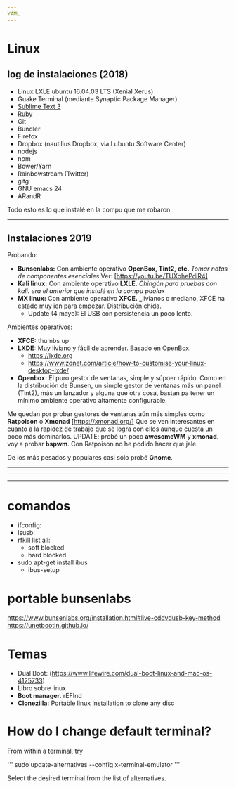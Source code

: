 ```yaml
---
YAML
---
```

# Linux

## log de instalaciones (2018)

* Linux LXLE ubuntu 16.04.03 LTS (Xenial Xerus)
* Guake Terminal (mediante Synaptic Package Manager)
* [Sublime Text 3](https://www.sublimetext.com/docs/3/linux_repositories.html#apt)
* [Ruby](https://gorails.com/setup/ubuntu/16.04)
* Git
* Bundler
* Firefox
* Dropbox (nautilius Dropbox, via Lubuntu Software Center)
* nodejs
* npm
* Bower/Yarn
* Rainbowstream (Twitter)
* gitg
* GNU emacs 24
* ARandR

Todo esto es lo que instalé en la compu que me robaron.

---

## Instalaciones 2019

Probando:

- **Bunsenlabs:** Con ambiente operativo **OpenBox, Tint2, etc.** _Tomar notas de componentes esenciales_ Ver: [https://youtu.be/TUXohePdiR4]
- **Kali linux:** Con ambiente operativo **LXLE.** _Chingón para pruebas con kali. era el anterior que instalé en la compu paolax_
- **MX linux:** Con ambiente operativo **XFCE.** _livianos o mediano, XFCE ha estado muy ien para empezar. Distribución chida.
  - Update (4 mayo): El USB con persistencia un poco lento.

Ambientes operativos:

- **XFCE:** thumbs up
- **LXDE:** Muy liviano y fácil de aprender. Basado en OpenBox. 
  - https://lxde.org
  - https://www.zdnet.com/article/how-to-customise-your-linux-desktop-lxde/
- **Openbox:** El puro gestor de ventanas, simple y súpoer rápido. Como en la distribución de Bunsen, un simple gestor de ventanas más un panel (Tint2), más un lanzador y alguna que otra cosa, bastan pa tener un mínimo ambiente operativo altamente configurable.

Me quedan por probar gestores de ventanas aún más simples como  **Ratpoison** o **Xmonad** [https://xmonad.org/] Que se ven interesantes en cuanto a la rapidez de trabajo que se logra con ellos aunque cuesta un poco más dominarlos. UPDATE: probé un poco **awesomeWM** y **xmonad**. voy a probar **bspwm**. Con Ratpoison no he podido hacer que jale.

De los más pesados y populares casi solo probé **Gnome**.


* * *
- - -
* * *

# comandos

- ifconfig:
- lsusb:
- rfkill list all:
  - soft blocked
  - hard blocked
 - sudo apt-get install ibus
   - ibus-setup

 # portable bunsenlabs
 https://www.bunsenlabs.org/installation.html#live-cddvdusb-key-method
 https://unetbootin.github.io/

# Temas
- Dual Boot: (https://www.lifewire.com/dual-boot-linux-and-mac-os-4125733)
- Libro sobre linux
- **Boot manager.** rEFInd
- **Clonezilla:** Portable linux installation to clone any disc

# How do I change default terminal?

From within a terminal, try

'''
sudo update-alternatives --config x-terminal-emulator
'''

Select the desired terminal from the list of alternatives.

